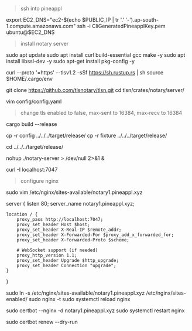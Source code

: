 > ssh into pineappl

export EC2_DNS="ec2-$(echo $PUBLIC_IP | tr '.' '-').ap-south-1.compute.amazonaws.com"
ssh -i CliGeneratedPineapplKey.pem ubuntu@$EC2_DNS

> install notary server

sudo apt update 
sudo apt install curl build-essential gcc make -y
sudo apt install libssl-dev -y
sudo apt-get install pkg-config -y

curl --proto '=https' --tlsv1.2 -sSf https://sh.rustup.rs | sh
source $HOME/.cargo/env

git clone https://github.com/tlsnotary/tlsn.git
cd tlsn/crates/notary/server/

vim config/config.yaml
> change tls enabled to false, max-sent to 16384, max-recv to 16384

cargo build --release

cp -r config ../../../target/release/
cp -r fixture ../../../target/release/

cd ../../../target/release/

nohup ./notary-server > /dev/null 2>&1 &

curl -I localhost:7047

> configure nginx

sudo vim /etc/nginx/sites-available/notary1.pineappl.xyz

server {
    listen 80;
    server_name notary1.pineappl.xyz;

    location / {
        proxy_pass http://localhost:7047;
        proxy_set_header Host $host;
        proxy_set_header X-Real-IP $remote_addr;
        proxy_set_header X-Forwarded-For $proxy_add_x_forwarded_for;
        proxy_set_header X-Forwarded-Proto $scheme;

        # WebSocket support (if needed)
        proxy_http_version 1.1;
        proxy_set_header Upgrade $http_upgrade;
        proxy_set_header Connection "upgrade";
    }
}

sudo ln -s /etc/nginx/sites-available/notary1.pineappl.xyz /etc/nginx/sites-enabled/
sudo nginx -t
sudo systemctl reload nginx

sudo certbot --nginx -d notary1.pineappl.xyz
sudo systemctl restart nginx

sudo certbot renew --dry-run

